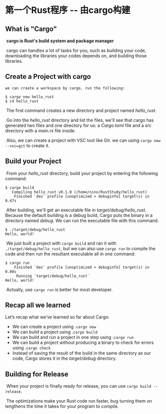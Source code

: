 # 第一个Rust程序 -- 由cargo构建

## What is "Cargo"

​	**cargo is Rust's build system and package manager**

​	cargo can handles a lot of tasks for you, such as building your code, downloading the libraries your codes depends on, and building those libraries.

## Create a Project with cargo

 	we can create a workspace by cargo, run the following:

``` shell
$ cargo new hello_rust
$ cd hello_rust
```

​	The first command creates a new directory and project named *hello_rust*.

​	Go into the *hello_rust* directory and list the files, we'll see that cargo has generated two files and one directory for us: a *Cargo.toml* file and a *src* directory with a *main.rs* file inside.

​	Also, we can create a project with VSC tool like Git. we can using `cargo new --vsc=git` to create it.

## Build your Project

​	From your *hello_rust* directory, build your project by entering the following command:

``` shell
$ cargo build
   Compiling hello_rust v0.1.0 (/home/nino/RustStudy/hello_rust)
    Finished `dev` profile [unoptimized + debuginfo] target(s) in 0.47s
```

​	After building, we'll get an executable file in *target/debug/hello_rust*. Because the default building is a debug build, Cargo puts the binary in a directory named *debug*. We can run the executable file with this command.

``` shell
$ ./target/debug/hello_rust 
Hello, world!
```

​	We just built a project with `cargo build` and ran it with `./target/debug/hello_rust`, but we can also use `cargo run` to compile the code and then run the resultant executable all in one command:

``` shell
$ cargo run
    Finished `dev` profile [unoptimized + debuginfo] target(s) in 0.00s
     Running `target/debug/hello_rust`
Hello, world!
```

​	Actually, use `cargo run` is better for most developer.



## Recap all we learned

Let’s recap what we’ve learned so far about Cargo:

- We can create a project using .`cargo new`
- We can build a project using .`cargo build`
- We can build and run a project in one step using .`cargo run`
- We can build a project without producing a binary to check for errors using .`cargo check`
- Instead of saving the result of the build in the same directory as our code, Cargo stores it in the *target/debug* directory.



## Building for Release

​	When your project is finally ready for release, you can use `cargo build --release`. 

​	The optimizations make your Rust code run faster, bug turning them on lengthens the time it takes for  your program to compile.